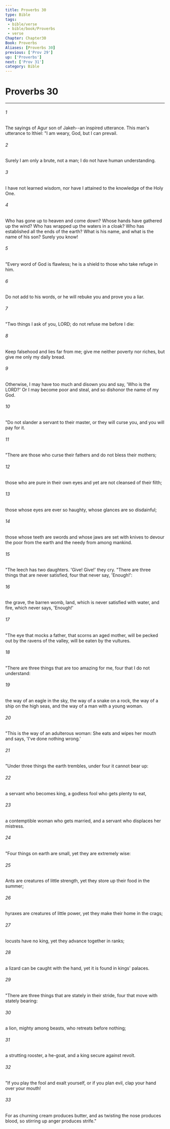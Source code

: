 ```yaml
---
title: Proverbs 30
type: Bible
tags:
 - bible/verse
 - bible/book/Proverbs
 - verse
Chapter: Chapter30
Book: Proverbs
Aliases: [Proverbs 30]
previous: ['Prov 29']
up: ['Proverbs']
next: ['Prov 31']
category: Bible
---
```

# Proverbs 30

***


###### 1 
The sayings of Agur son of Jakeh--an inspired utterance. This man's utterance to Ithiel: "I am weary, God, but I can prevail. 

###### 2 
Surely I am only a brute, not a man; I do not have human understanding. 

###### 3 
I have not learned wisdom, nor have I attained to the knowledge of the Holy One. 

###### 4 
Who has gone up to heaven and come down? Whose hands have gathered up the wind? Who has wrapped up the waters in a cloak? Who has established all the ends of the earth? What is his name, and what is the name of his son? Surely you know! 

###### 5 
"Every word of God is flawless; he is a shield to those who take refuge in him. 

###### 6 
Do not add to his words, or he will rebuke you and prove you a liar. 

###### 7 
"Two things I ask of you, LORD; do not refuse me before I die: 

###### 8 
Keep falsehood and lies far from me; give me neither poverty nor riches, but give me only my daily bread. 

###### 9 
Otherwise, I may have too much and disown you and say, 'Who is the LORD?' Or I may become poor and steal, and so dishonor the name of my God. 

###### 10 
"Do not slander a servant to their master, or they will curse you, and you will pay for it. 

###### 11 
"There are those who curse their fathers and do not bless their mothers; 

###### 12 
those who are pure in their own eyes and yet are not cleansed of their filth; 

###### 13 
those whose eyes are ever so haughty, whose glances are so disdainful; 

###### 14 
those whose teeth are swords and whose jaws are set with knives to devour the poor from the earth and the needy from among mankind. 

###### 15 
"The leech has two daughters. 'Give! Give!' they cry. "There are three things that are never satisfied, four that never say, 'Enough!': 

###### 16 
the grave, the barren womb, land, which is never satisfied with water, and fire, which never says, 'Enough!' 

###### 17 
"The eye that mocks a father, that scorns an aged mother, will be pecked out by the ravens of the valley, will be eaten by the vultures. 

###### 18 
"There are three things that are too amazing for me, four that I do not understand: 

###### 19 
the way of an eagle in the sky, the way of a snake on a rock, the way of a ship on the high seas, and the way of a man with a young woman. 

###### 20 
"This is the way of an adulterous woman: She eats and wipes her mouth and says, 'I've done nothing wrong.' 

###### 21 
"Under three things the earth trembles, under four it cannot bear up: 

###### 22 
a servant who becomes king, a godless fool who gets plenty to eat, 

###### 23 
a contemptible woman who gets married, and a servant who displaces her mistress. 

###### 24 
"Four things on earth are small, yet they are extremely wise: 

###### 25 
Ants are creatures of little strength, yet they store up their food in the summer; 

###### 26 
hyraxes are creatures of little power, yet they make their home in the crags; 

###### 27 
locusts have no king, yet they advance together in ranks; 

###### 28 
a lizard can be caught with the hand, yet it is found in kings' palaces. 

###### 29 
"There are three things that are stately in their stride, four that move with stately bearing: 

###### 30 
a lion, mighty among beasts, who retreats before nothing; 

###### 31 
a strutting rooster, a he-goat, and a king secure against revolt. 

###### 32 
"If you play the fool and exalt yourself, or if you plan evil, clap your hand over your mouth! 

###### 33 
For as churning cream produces butter, and as twisting the nose produces blood, so stirring up anger produces strife." 
